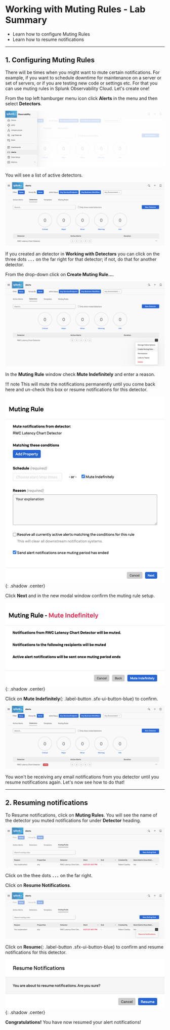 # Working with Muting Rules - Lab Summary

* Learn how to configure Muting Rules
* Learn how to resume notifications
  
---

## 1. Configuring Muting Rules

There will be times when you might want to mute certain notifications. For example, if you want to schedule downtime for maintenance on a server or set of servers, or if you are testing new code or settings etc. For that you can use muting rules in Splunk Observability Cloud. Let's create one!

From the top left hamburger menu icon click **Alerts** in the menu and then select **Detectors**.

![Detectors](../images/detectors/detectors-menu.png)

You will see a list of active detectors.

![Detectors](../images/detectors/detector-list.png)

If you created an detector in **Working with Detectors** you can click on the three dots **`...`** on the far right for that detector; if not, do that for another detector.  

From the drop-down click on **Create Muting Rule...**.

![Create Muting Rule](../images/detectors/create-muting-rule.png)

In the **Muting Rule** window check **Mute Indefinitely** and enter a reason.

!!! note
    This will mute the notifications permanently until you come back here and un-check this box or resume notifications for this detector.

![Mute Indefinitely](../images/detectors/mute-indefinitely.png){: .shadow .center}

Click **Next** and in the new modal window confirm the muting rule setup.

![Confirm Rule](../images/detectors/confirm-rule.png){: .shadow .center}

Click on **Mute Indefinitely**{: .label-button .sfx-ui-button-blue} to confirm.

![List muted rule](../images/detectors/alert-muted.png)

You won't be receiving any email notifications from you detector until you resume notifications again. Let's now see how to do that!

---

## 2. Resuming notifications

To Resume notifications, click on **Muting Rules**. You will see the name of the detector you muted notifications for under **Detector** heading.

![Resume](../images/detectors/muting-rules-menu.png)

Click on the thee dots **`...`** on the far right.

Click on **Resume Notifications**.

![Resume](../images/detectors/muting-list.png)

Click on **Resume**{: .label-button .sfx-ui-button-blue} to confirm and resume notifications for this detector.

![Resume](../images/detectors/resume.png){: .shadow .center}

**Congratulations!** You have now resumed your alert notifications!
